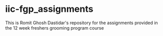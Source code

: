 # iic-fgp_assignments
This is Romit Ghosh Dastidar's repository for the assignments provided in the 12 week freshers grooming program course
